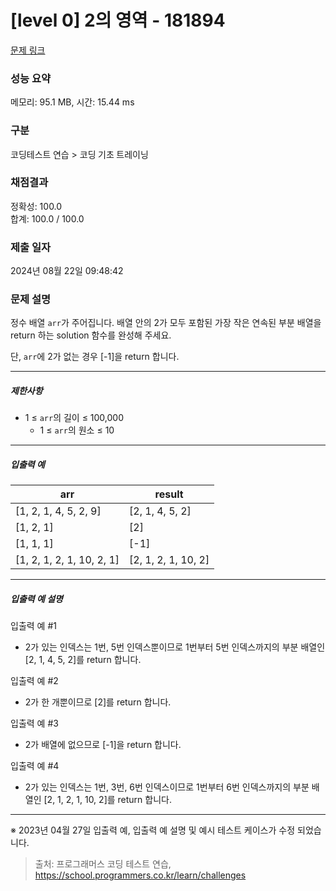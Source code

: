 # [level 0] 2의 영역 - 181894 

[문제 링크](https://school.programmers.co.kr/learn/courses/30/lessons/181894) 

### 성능 요약

메모리: 95.1 MB, 시간: 15.44 ms

### 구분

코딩테스트 연습 > 코딩 기초 트레이닝

### 채점결과

정확성: 100.0<br/>합계: 100.0 / 100.0

### 제출 일자

2024년 08월 22일 09:48:42

### 문제 설명

<p>정수 배열 <code>arr</code>가 주어집니다. 배열 안의 2가 모두 포함된 가장 작은 연속된 부분 배열을 return 하는 solution 함수를 완성해 주세요.</p>

<p>단, <code>arr</code>에 2가 없는 경우 [-1]을 return 합니다.</p>

<hr>

<h5>제한사항</h5>

<ul>
<li>1 ≤ <code>arr</code>의 길이 ≤ 100,000

<ul>
<li>1 ≤ <code>arr</code>의 원소 ≤ 10</li>
</ul></li>
</ul>

<hr>

<h5>입출력 예</h5>
<table class="table">
        <thead><tr>
<th>arr</th>
<th>result</th>
</tr>
</thead>
        <tbody><tr>
<td>[1, 2, 1, 4, 5, 2, 9]</td>
<td>[2, 1, 4, 5, 2]</td>
</tr>
<tr>
<td>[1, 2, 1]</td>
<td>[2]</td>
</tr>
<tr>
<td>[1, 1, 1]</td>
<td>[-1]</td>
</tr>
<tr>
<td>[1, 2, 1, 2, 1, 10, 2, 1]</td>
<td>[2, 1, 2, 1, 10, 2]</td>
</tr>
</tbody>
      </table>
<hr>

<h5>입출력 예 설명</h5>

<p>입출력 예 #1</p>

<ul>
<li>2가 있는 인덱스는 1번, 5번 인덱스뿐이므로 1번부터 5번 인덱스까지의 부분 배열인 [2, 1, 4, 5, 2]를 return 합니다.</li>
</ul>

<p>입출력 예 #2</p>

<ul>
<li>2가 한 개뿐이므로 [2]를 return 합니다.</li>
</ul>

<p>입출력 예 #3</p>

<ul>
<li>2가 배열에 없으므로 [-1]을 return 합니다.</li>
</ul>

<p>입출력 예 #4</p>

<ul>
<li>2가 있는 인덱스는 1번, 3번, 6번 인덱스이므로 1번부터 6번 인덱스까지의 부분 배열인 [2, 1, 2, 1, 10, 2]를 return 합니다.</li>
</ul>

<hr>

<p>※ 2023년 04월 27일 입출력 예, 입출력 예 설명 및 예시 테스트 케이스가 수정 되었습니다.</p>


> 출처: 프로그래머스 코딩 테스트 연습, https://school.programmers.co.kr/learn/challenges